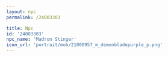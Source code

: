 ```yaml
---
layout: npc
permalink: /24003303

title: Npc
id: '24003303'
npc_name: 'Madron Stinger'
icon_url: 'portrait/mob/21000957_m_demonbladepurple_p.png'
---
```


